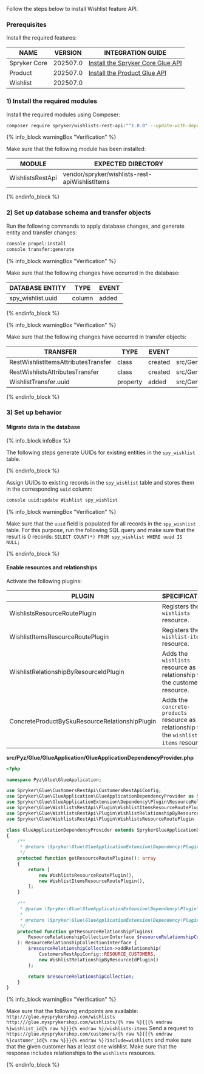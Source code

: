 

Follow the steps below to install Wishlist feature API.

### Prerequisites

Install the required features:

|NAME|VERSION|INTEGRATION GUIDE|
|---|---|---|
| Spryker Core| 202507.0 |[Install the Spryker Core Glue API](/docs/pbc/all/miscellaneous/latest/install-and-upgrade/install-glue-api/install-the-spryker-core-glue-api.html)|
|Product| 202507.0 |[Install the Product Glue API](/docs/pbc/all/product-information-management/latest/base-shop/install-and-upgrade/install-glue-api/install-the-product-glue-api.html)|
|Wishlist| 202507.0 | |

### 1) Install the required modules

Install the required modules using Composer:

```bash
composer require spryker/wishlists-rest-api:"^1.0.0" --update-with-dependencies
```

{% info_block warningBox "Verification" %}

Make sure that the following module has been installed:

|MODULE|EXPECTED DIRECTORY|
|---|---|
|WishlistsRestApi|vendor/spryker/wishlists-rest-apiWishlistItems|

{% endinfo_block %}


### 2) Set up database schema and transfer objects

Run the following commands to apply database changes, and generate entity and transfer changes:

```bash
console propel:install
console transfer:generate
```

{% info_block warningBox "Verification" %}

Make sure that the following changes have occurred in the database:

|DATABASE ENTITY|TYPE|EVENT|
|---|---|---|
|spy_wishlist.uuid|column|added|

{% endinfo_block %}

{% info_block warningBox "Verification" %}

Make sure that the following changes have occurred in transfer objects:

|TRANSFER|TYPE|EVENT|PATH|
|---|---|---|---|
|RestWishlistItemsAttributesTransfer|class|created|src/Generated/Shared/Transfer/RestWishlistItemsAttributesTransfer|
|RestWishlistsAttributesTransfer|class|created|src/Generated/Shared/Transfer/RestWishlistsAttributesTransfer|
|WishlistTransfer.uuid|property|added|src/Generated/Shared/Transfer/WishlistTransfer|

{% endinfo_block %}

### 3) Set up behavior

#### Migrate data in the database

{% info_block infoBox %}

The following steps generate UUIDs for existing entities in the `spy_wishlist` table.

{% endinfo_block %}

Assign UUIDs to existing records in the `spy_wishlist` table and stores them in the corresponding `uuid` column:

```bash
console uuid:update Wishlist spy_wishlist
```

{% info_block warningBox "Verification" %}

Make sure that the `uuid` field is populated for all records in the `spy_wishlist` table.
For this purpose, run the following SQL query and make sure that the result is 0 records:
`SELECT COUNT(*) FROM spy_wishlist WHERE uuid IS NULL;`

{% endinfo_block %}


#### Enable resources and relationships

Activate the following plugins:

|PLUGIN|SPECIFICATION|PREREQUISITES|NAMESPACE|
|---|---|---|---|
|WishlistsResourceRoutePlugin|Registers the `wishlists` resource.|None|Spryker\Glue\WishlistsRestApi\Plugin|
|WishlistItemsResourceRoutePlugin|Registers the `wishlist-items` resource.|None|Spryker\Glue\WishlistsRestApi\Plugin|
|WishlistRelationshipByResourceIdPlugin|Adds the `wishlists` resource as a relationship to the customers resource.|None|Spryker\Glue\WishlistsRestApi\Plugin|
| ConcreteProductBySkuResourceRelationshipPlugin | Adds the `concrete-products` resource as a relationship to the `wishlist-items` resource. | None | Spryker\Glue\ProductsRestApi\Plugin\GlueApplication |

**src/Pyz/Glue/GlueApplication/GlueApplicationDependencyProvider.php**

```php
<?php

namespace Pyz\Glue\GlueApplication;

use Spryker\Glue\CustomersRestApi\CustomersRestApiConfig;
use Spryker\Glue\GlueApplication\GlueApplicationDependencyProvider as SprykerGlueApplicationDependencyProvider;
use Spryker\Glue\GlueApplicationExtension\Dependency\Plugin\ResourceRelationshipCollectionInterface;
use Spryker\Glue\WishlistsRestApi\Plugin\WishlistItemsResourceRoutePlugin;
use Spryker\Glue\WishlistsRestApi\Plugin\WishlistRelationshipByResourceIdPlugin;
use Spryker\Glue\WishlistsRestApi\Plugin\WishlistsResourceRoutePlugin

class GlueApplicationDependencyProvider extends SprykerGlueApplicationDependencyProvider
{
    /**
     * @return \Spryker\Glue\GlueApplicationExtension\Dependency\Plugin\ResourceRoutePluginInterface[]
     */
    protected function getResourceRoutePlugins(): array
    {
        return [
            new WishlistsResourceRoutePlugin(),
            new WishlistItemsResourceRoutePlugin(),
        ];
    }

    /**
     * @param \Spryker\Glue\GlueApplicationExtension\Dependency\Plugin\ResourceRelationshipCollectionInterface $resourceRelationshipCollection
     *
     * @return \Spryker\Glue\GlueApplicationExtension\Dependency\Plugin\ResourceRelationshipCollectionInterface
     */
    protected function getResourceRelationshipPlugins(
        ResourceRelationshipCollectionInterface $resourceRelationshipCollection
    ): ResourceRelationshipCollectionInterface {
        $resourceRelationshipCollection->addRelationship(
            CustomersRestApiConfig::RESOURCE_CUSTOMERS,
            new WishlistRelationshipByResourceIdPlugin()
        );

        return $resourceRelationshipCollection;
    }
}
```

{% info_block warningBox "Verification" %}

Make sure that the following endpoints are available:
`http:///glue.mysprykershop.com/wishlists`
`http:///glue.mysprykershop.com/wishlists/{% raw %}{{{% endraw %}wishlist_id{% raw %}}}{% endraw %}/wishlists-items`
Send a request to `https://glue.mysprykershop.com/customers/{% raw %}{{{% endraw %}customer_id{% raw %}}}{% endraw %}?include=wishlists` and make sure that the given customer has at least one wishlist. Make sure that the response includes relationships to the `wishlists` resources.

{% endinfo_block %}
